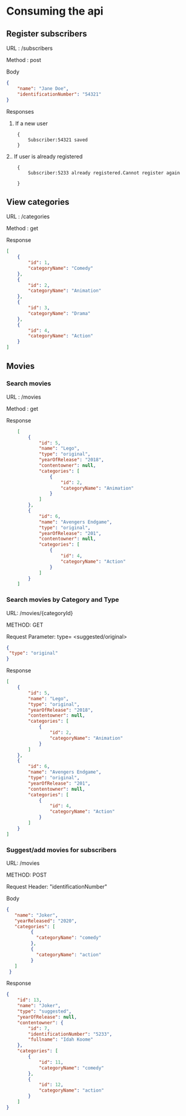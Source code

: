 Consuming the api
======

## Register subscribers
URL :  /subscribers

Method : post

Body

```json
{
    "name": "Jane Doe",
    "identificationNumber": "54321"
}
```
Responses
  1. If a new user
```text
    {
        Subscriber:54321 saved
    }
```

  2.. If user is already registered 
```text
    {
        Subscriber:5233 already registered.Cannot register again
    
    }
```
## View categories

URL :  /categories

Method : get

Response

```json
[
    {
        "id": 1,
        "categoryName": "Comedy"
    },
    {
        "id": 2,
        "categoryName": "Animation"
    },
    {
        "id": 3,
        "categoryName": "Drama"
    },
    {
        "id": 4,
        "categoryName": "Action"
    }
]
```
## Movies

   ###  Search movies 

URL :  /movies

Method : get

Response

```json
    [
        {
            "id": 5,
            "name": "Lego",
            "type": "original",
            "yearOfRelease": "2018",
            "contentowner": null,
            "categories": [
                {
                    "id": 2,
                    "categoryName": "Animation"
                }
            ]
        },
        {
            "id": 6,
            "name": "Avengers Endgame",
            "type": "original",
            "yearOfRelease": "201",
            "contentowner": null,
            "categories": [
                {
                    "id": 4,
                    "categoryName": "Action"
                }
            ]
        }
    ]
```

###  Search movies by Category and Type

URL: /movies/{categoryId}

METHOD: GET

Request Parameter: type= <suggested/original>

```json
{
 "type": "original"
}
```

Response
```json
[
    {
        "id": 5,
        "name": "Lego",
        "type": "original",
        "yearOfRelease": "2018",
        "contentowner": null,
        "categories": [
            {
                "id": 2,
                "categoryName": "Animation"
            }
        ]
    },
    {
        "id": 6,
        "name": "Avengers Endgame",
        "type": "original",
        "yearOfRelease": "201",
        "contentowner": null,
        "categories": [
            {
                "id": 4,
                "categoryName": "Action"
            }
        ]
    }
]
```

###  Suggest/add movies for subscribers
URL: /movies

METHOD: POST

Request Header: "identificationNumber"

Body

```json
{
   "name": "Joker",
   "yearReleased": "2020",
   "categories": [
         {
           "categoryName": "comedy"
         },
         {
           "categoryName": "action"
         }
   ]
 }
```

Response
```json
{
    "id": 13,
    "name": "Joker",
    "type": "suggested",
    "yearOfRelease": null,
    "contentowner": {
        "id": 7,
        "identificationNumber": "5233",
        "fullname": "Idah Koome"
    },
    "categories": [
        {
            "id": 11,
            "categoryName": "comedy"
        },
        {
            "id": 12,
            "categoryName": "action"
        }
    ]
}
```



 



   

 